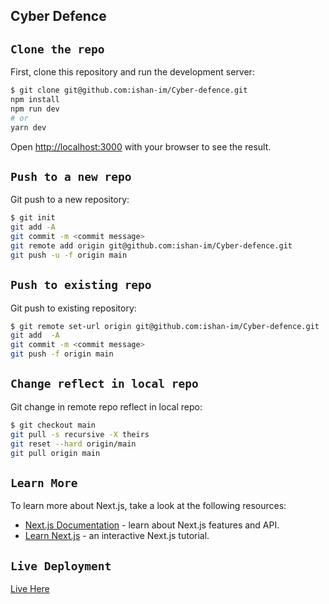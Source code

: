 ## Cyber Defence

## `Clone the repo`

First, clone this repository and run the development server:

```bash
$ git clone git@github.com:ishan-im/Cyber-defence.git
npm install
npm run dev
# or
yarn dev
```

Open [http://localhost:3000](http://localhost:3000) with your browser to see the result.


## `Push to a new repo`

Git push to a new repository:

```bash
$ git init
git add -A
git commit -m <commit message>
git remote add origin git@github.com:ishan-im/Cyber-defence.git
git push -u -f origin main
```


## `Push to existing repo`

Git push to existing repository:

```bash
$ git remote set-url origin git@github.com:ishan-im/Cyber-defence.git
git add  -A
git commit -m <commit message>
git push -f origin main
```

## `Change reflect in local repo`

Git change in remote repo reflect in local repo:


```bash
$ git checkout main
git pull -s recursive -X theirs
git reset --hard origin/main
git pull origin main
```

## `Learn More`

To learn more about Next.js, take a look at the following resources:

- [Next.js Documentation](https://nextjs.org/docs) - learn about Next.js features and API.
- [Learn Next.js](https://nextjs.org/learn) - an interactive Next.js tutorial.



## `Live Deployment`
<a href="http://cyber-defence-2.vercel.app/" target="_blank">Live Here</a>
